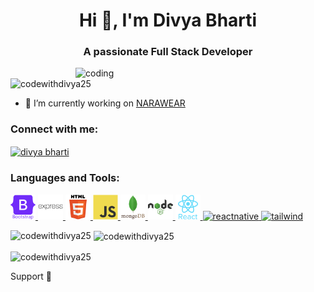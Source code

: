 <h1 align="center">Hi 👋, I'm Divya Bharti</h1>
<h3 align="center">A passionate Full Stack Developer</h3>
<img align="right"  alt="coding" width="400" src="https://tse3.mm.bing.net/th?id=OIP.5ybHSsCB7tUP7uFDPRLJmAHaFj&pid=Api&P=0&h=180">

<p align="left"> <img src="https://komarev.com/ghpvc/?username=codewithdivya25&label=Profile%20views&color=0e75b6&style=flat" alt="codewithdivya25" /> </p>

- 🔭 I’m currently working on [NARAWEAR](https://narawear.com/)



<h3 align="left">Connect with me:</h3>
<p align="left">
<a href="https://linkedin.com/in/divya bharti" target="blank"><img align="center" src="https://raw.githubusercontent.com/rahuldkjain/github-profile-readme-generator/master/src/images/icons/Social/linked-in-alt.svg" alt="divya bharti" height="30" width="40" /></a>
</p>

<h3 align="left">Languages and Tools:</h3>
<p align="left"> <a href="https://getbootstrap.com" target="_blank" rel="noreferrer"> <img src="https://raw.githubusercontent.com/devicons/devicon/master/icons/bootstrap/bootstrap-plain-wordmark.svg" alt="bootstrap" width="40" height="40"/> </a> <a href="https://expressjs.com" target="_blank" rel="noreferrer"> <img src="https://raw.githubusercontent.com/devicons/devicon/master/icons/express/express-original-wordmark.svg" alt="express" width="40" height="40"/> </a> <a href="https://www.w3.org/html/" target="_blank" rel="noreferrer"> <img src="https://raw.githubusercontent.com/devicons/devicon/master/icons/html5/html5-original-wordmark.svg" alt="html5" width="40" height="40"/> </a> <a href="https://developer.mozilla.org/en-US/docs/Web/JavaScript" target="_blank" rel="noreferrer"> <img src="https://raw.githubusercontent.com/devicons/devicon/master/icons/javascript/javascript-original.svg" alt="javascript" width="40" height="40"/> </a> <a href="https://www.mongodb.com/" target="_blank" rel="noreferrer"> <img src="https://raw.githubusercontent.com/devicons/devicon/master/icons/mongodb/mongodb-original-wordmark.svg" alt="mongodb" width="40" height="40"/> </a> <a href="https://nodejs.org" target="_blank" rel="noreferrer"> <img src="https://raw.githubusercontent.com/devicons/devicon/master/icons/nodejs/nodejs-original-wordmark.svg" alt="nodejs" width="40" height="40"/> </a> <a href="https://reactjs.org/" target="_blank" rel="noreferrer"> <img src="https://raw.githubusercontent.com/devicons/devicon/master/icons/react/react-original-wordmark.svg" alt="react" width="40" height="40"/> </a> <a href="https://reactnative.dev/" target="_blank" rel="noreferrer"> <img src="https://reactnative.dev/img/header_logo.svg" alt="reactnative" width="40" height="40"/> </a> <a href="https://tailwindcss.com/" target="_blank" rel="noreferrer"> <img src="https://www.vectorlogo.zone/logos/tailwindcss/tailwindcss-icon.svg" alt="tailwind" width="40" height="40"/> </a> </p>

<p><img align="left" src="https://github-readme-stats.vercel.app/api/top-langs?username=codewithdivya25&show_icons=true&locale=en&layout=compact" alt="codewithdivya25" /></p>

<p>&nbsp;<img align="center" src="https://github-readme-stats.vercel.app/api?username=codewithdivya25&show_icons=true&locale=en" alt="codewithdivya25" /></p>

<p><img align="center" src="https://github-readme-streak-stats.herokuapp.com/?user=codewithdivya25&" alt="codewithdivya25" /></p>

Support 🙏
